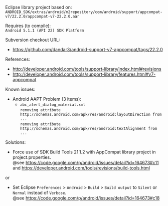 Eclipse library project based on:<br/>
`ANDROID_SDK/extras/android/m2repository/com/android/support/appcompat-v7/22.2.0/appcompat-v7-22.2.0.aar`

Requires (to compile):<br/>
`Android 5.1.1 (API 22) SDK Platform`

Subversion checkout URL:<br/>
* https://github.com/dandar3/android-support-v7-appcompat/tags/22.2.0

References:
* http://developer.android.com/tools/support-library/index.html#revisions
* http://developer.android.com/tools/support-library/features.html#v7-appcompat

Known issues:
* Android AAPT Problem (3 items):
  * `abc_alert_dialog_material.xml` <br/>
`removing attribute http://schemas.android.com/apk/res/android:layoutDirection from ...`<br/>
`removing attribute http://schemas.android.com/apk/res/android:textAlignment from ...`<br/>

Solutions:
* Force use of SDK Build Tools 21.1.2 with AppCompat library project in project.properties.<br/>
  @see https://code.google.com/p/android/issues/detail?id=164673#c11 and  https://developer.android.com/tools/revisions/build-tools.html
 
or

* Set Eclipse `Preferences` > `Android` > `Build` > `Build output` to `Silent` or `Normal` instead of `Verbose`.<br/>
  @see https://code.google.com/p/android/issues/detail?id=164673#c18
